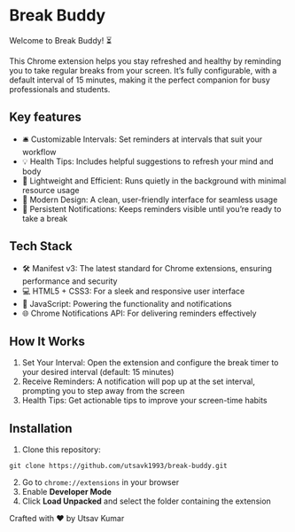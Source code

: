 # Break Buddy

Welcome to Break Buddy! ⏳

This Chrome extension helps you stay refreshed and healthy by reminding you to take regular breaks from your screen. It’s fully configurable, with a default interval of 15 minutes, making it the perfect companion for busy professionals and students.

## Key features

- 🛎️ Customizable Intervals: Set reminders at intervals that suit your workflow
- 💡 Health Tips: Includes helpful suggestions to refresh your mind and body
- 📱 Lightweight and Efficient: Runs quietly in the background with minimal resource usage
- 🎨 Modern Design: A clean, user-friendly interface for seamless usage
- 🔔 Persistent Notifications: Keeps reminders visible until you’re ready to take a break

## Tech Stack

- 🛠️ Manifest v3: The latest standard for Chrome extensions, ensuring performance and security
- 💻 HTML5 + CSS3: For a sleek and responsive user interface
- 📝 JavaScript: Powering the functionality and notifications
- 🌐 Chrome Notifications API: For delivering reminders effectively
  
## How It Works

1. Set Your Interval: Open the extension and configure the break timer to your desired interval (default: 15 minutes)
2. Receive Reminders: A notification will pop up at the set interval, prompting you to step away from the screen
3. Health Tips: Get actionable tips to improve your screen-time habits

## Installation

1.	Clone this repository:
```
git clone https://github.com/utsavk1993/break-buddy.git
```
2. Go to `chrome://extensions` in your browser
3. Enable **Developer Mode**
4. Click **Load Unpacked** and select the folder containing the extension

Crafted with ❤️ by Utsav Kumar
